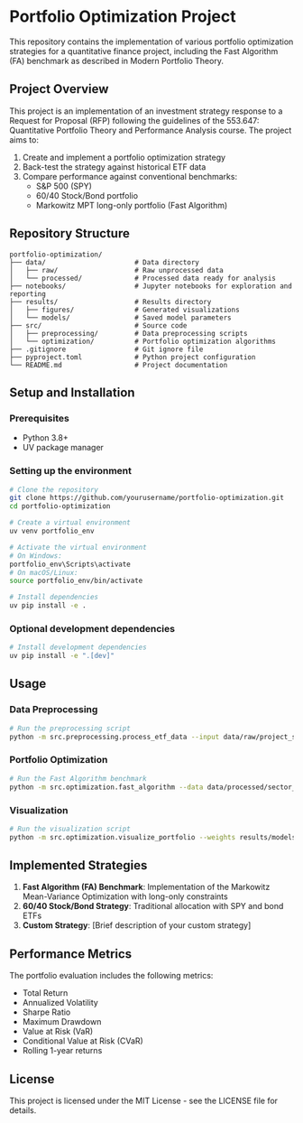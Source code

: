 # Portfolio Optimization Project

This repository contains the implementation of various portfolio optimization strategies for a quantitative finance project, including the Fast Algorithm (FA) benchmark as described in Modern Portfolio Theory.

## Project Overview

This project is an implementation of an investment strategy response to a Request for Proposal (RFP) following the guidelines of the 553.647: Quantitative Portfolio Theory and Performance Analysis course. The project aims to:

1. Create and implement a portfolio optimization strategy
2. Back-test the strategy against historical ETF data
3. Compare performance against conventional benchmarks:
   - S&P 500 (SPY)
   - 60/40 Stock/Bond portfolio
   - Markowitz MPT long-only portfolio (Fast Algorithm)

## Repository Structure

```
portfolio-optimization/
├── data/                      # Data directory
│   ├── raw/                   # Raw unprocessed data
│   └── processed/             # Processed data ready for analysis
├── notebooks/                 # Jupyter notebooks for exploration and reporting
├── results/                   # Results directory
│   ├── figures/               # Generated visualizations
│   └── models/                # Saved model parameters
├── src/                       # Source code
│   ├── preprocessing/         # Data preprocessing scripts
│   └── optimization/          # Portfolio optimization algorithms
├── .gitignore                 # Git ignore file
├── pyproject.toml             # Python project configuration
└── README.md                  # Project documentation
```

## Setup and Installation

### Prerequisites

- Python 3.8+
- UV package manager

### Setting up the environment

```bash
# Clone the repository
git clone https://github.com/yourusername/portfolio-optimization.git
cd portfolio-optimization

# Create a virtual environment
uv venv portfolio_env

# Activate the virtual environment
# On Windows:
portfolio_env\Scripts\activate
# On macOS/Linux:
source portfolio_env/bin/activate

# Install dependencies
uv pip install -e .
```

### Optional development dependencies

```bash
# Install development dependencies
uv pip install -e ".[dev]"
```

## Usage

### Data Preprocessing

```bash
# Run the preprocessing script
python -m src.preprocessing.process_etf_data --input data/raw/project_sample.csv --output data/processed/
```

### Portfolio Optimization

```bash
# Run the Fast Algorithm benchmark
python -m src.optimization.fast_algorithm --data data/processed/sector_returns.csv --period "2019-2023" --output results/models/fa_weights.csv
```

### Visualization

```bash
# Run the visualization script
python -m src.optimization.visualize_portfolio --weights results/models/fa_weights.csv --returns data/processed/sector_returns.csv --output results/figures/
```

## Implemented Strategies

1. **Fast Algorithm (FA) Benchmark**: Implementation of the Markowitz Mean-Variance Optimization with long-only constraints
2. **60/40 Stock/Bond Strategy**: Traditional allocation with SPY and bond ETFs
3. **Custom Strategy**: [Brief description of your custom strategy]

## Performance Metrics

The portfolio evaluation includes the following metrics:
- Total Return
- Annualized Volatility
- Sharpe Ratio
- Maximum Drawdown
- Value at Risk (VaR)
- Conditional Value at Risk (CVaR)
- Rolling 1-year returns

## License

This project is licensed under the MIT License - see the LICENSE file for details.

